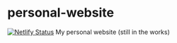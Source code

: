 # personal-website
[![Netlify Status](https://api.netlify.com/api/v1/badges/d28ac49d-ed9c-4d8d-b666-abcab620c6ca/deploy-status)](https://app.netlify.com/sites/awesome-yonath-2e36b3/deploys)
My personal website (still in the works)